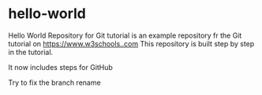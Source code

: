 # hello-world
Hello World Repository for Git tutorial is an example repository fr the Git tutorial on https://www.w3schools..com
This repository is built step by step in the tutorial.

It now includes steps for GitHub

Try to fix the branch rename
